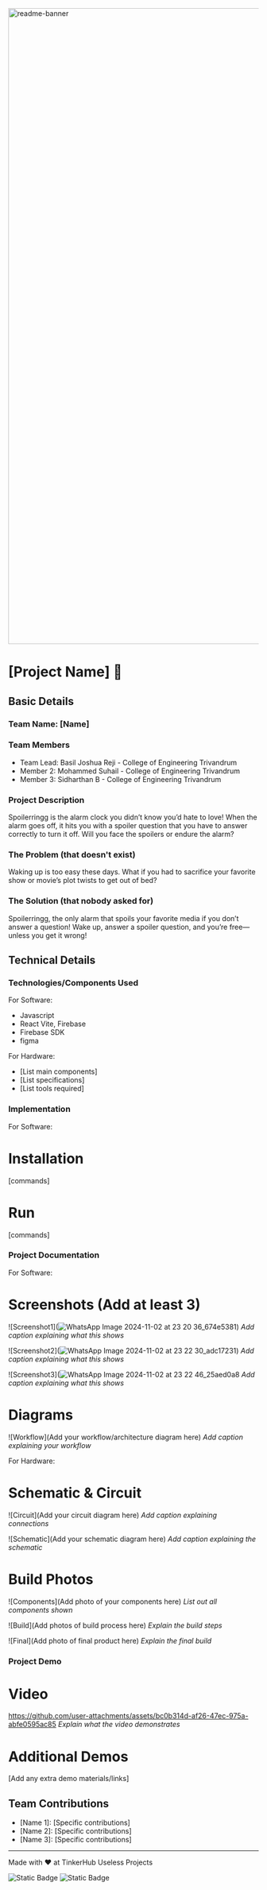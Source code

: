 <img width="1280" alt="readme-banner" src="https://github.com/user-attachments/assets/35332e92-44cb-425b-9dff-27bcf1023c6c">

# [Project Name] 🎯


## Basic Details
### Team Name: [Name]


### Team Members
- Team Lead: Basil Joshua Reji - College of Engineering Trivandrum
- Member 2: Mohammed Suhail - College of Engineering Trivandrum
- Member 3: Sidharthan B - College of Engineering Trivandrum

### Project Description
Spoilerringg is the alarm clock you didn’t know you’d hate to love! When the alarm goes off, it hits you with a spoiler question that you have to answer correctly to turn it off. Will you face the spoilers or endure the alarm?

### The Problem (that doesn't exist)
Waking up is too easy these days. What if you had to sacrifice your favorite show or movie’s plot twists to get out of bed?

### The Solution (that nobody asked for)
Spoilerringg, the only alarm that spoils your favorite media if you don’t answer a question! Wake up, answer a spoiler question, and you’re free—unless you get it wrong!

## Technical Details
### Technologies/Components Used
For Software:
- Javascript
- React Vite, Firebase
- Firebase SDK
- figma

For Hardware:
- [List main components]
- [List specifications]
- [List tools required]

### Implementation
For Software:
# Installation
[commands]

# Run
[commands]

### Project Documentation
For Software:

# Screenshots (Add at least 3)
![Screenshot1](![WhatsApp Image 2024-11-02 at 23 20 36_674e5381](https://github.com/user-attachments/assets/8e5e9705-19a5-4e99-830f-e4fe86fea31c))
*Add caption explaining what this shows*

![Screenshot2](![WhatsApp Image 2024-11-02 at 23 22 30_adc17231](https://github.com/user-attachments/assets/6070a0f7-4b2a-4f08-b816-fe898a5493a9))
*Add caption explaining what this shows*

![Screenshot3](![WhatsApp Image 2024-11-02 at 23 22 46_25aed0a8](https://github.com/user-attachments/assets/53edeff7-45b4-4d57-9836-a0c5d9a7d246)
*Add caption explaining what this shows*

# Diagrams
![Workflow](Add your workflow/architecture diagram here)
*Add caption explaining your workflow*

For Hardware:

# Schematic & Circuit
![Circuit](Add your circuit diagram here)
*Add caption explaining connections*

![Schematic](Add your schematic diagram here)
*Add caption explaining the schematic*

# Build Photos
![Components](Add photo of your components here)
*List out all components shown*

![Build](Add photos of build process here)
*Explain the build steps*

![Final](Add photo of final product here)
*Explain the final build*

### Project Demo
# Video
https://github.com/user-attachments/assets/bc0b314d-af26-47ec-975a-abfe0595ac85
*Explain what the video demonstrates*

# Additional Demos
[Add any extra demo materials/links]

## Team Contributions
- [Name 1]: [Specific contributions]
- [Name 2]: [Specific contributions]
- [Name 3]: [Specific contributions]

---
Made with ❤️ at TinkerHub Useless Projects 

![Static Badge](https://img.shields.io/badge/TinkerHub-24?color=%23000000&link=https%3A%2F%2Fwww.tinkerhub.org%2F)
![Static Badge](https://img.shields.io/badge/UselessProject--24-24?link=https%3A%2F%2Fwww.tinkerhub.org%2Fevents%2FQ2Q1TQKX6Q%2FUseless%2520Projects)



